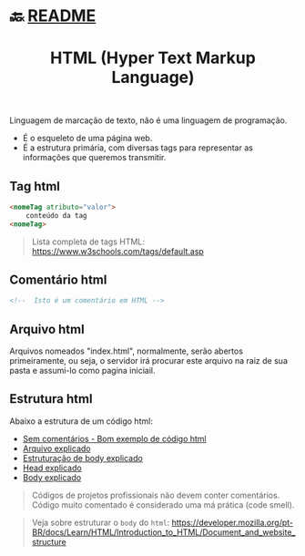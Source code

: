 # :back: [README](../../../README.md#web-development)

<h1 align="center">
    HTML (Hyper Text Markup Language)
</h1> 

<br>

Linguagem de marcação de texto, não é uma linguagem de programação.
* É o esqueleto de uma página web.
* É a estrutura primária, com diversas tags para representar as informações que queremos transmitir.

## Tag html
```html
<nomeTag atributo="valor">
    conteúdo da tag
<nomeTag>
```

> Lista completa de tags HTML: https://www.w3schools.com/tags/default.asp

## Comentário html
```html
<!--  Isto é um comentário em HTML -->
```

## Arquivo html
Arquivos nomeados "index.html", normalmente, serão abertos primeiramente, ou seja, o servidor irá procurar este arquivo na raiz de sua pasta e assumi-lo como pagina iniciail.

## Estrutura html
Abaixo a estrutura de um código html:

* [Sem comentários - Bom exemplo de código html](niceCode.md)
* [Arquivo explicado](arqExp.md)
* [Estruturação de body explicado](estruturacao.md)
* [Head explicado](head.md)
* [Body explicado](body.md)

> Códigos de projetos profissionais não devem conter comentários. Código muito comentado é considerado uma má prática (code smell).

> Veja sobre estruturar o `body` do `html`: https://developer.mozilla.org/pt-BR/docs/Learn/HTML/Introduction_to_HTML/Document_and_website_structure

